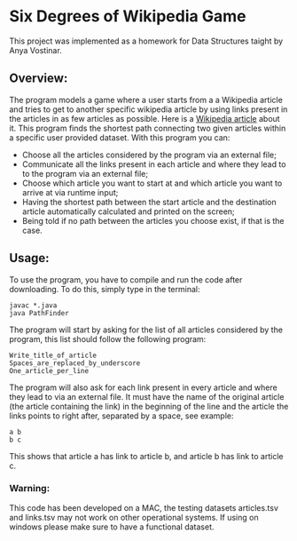 # Six Degrees of Wikipedia Game
This project was implemented as a homework for Data Structures taight by Anya Vostinar.
## Overview:
The program models a game where a user starts from a a Wikipedia article and tries to get to another specific wikipedia article by using links present in the articles in as few articles as possible. Here is a [Wikipedia article](https://en.wikipedia.org/wiki/Wikipedia:Six_degrees_of_Wikipedia) about it. 
This program finds the shortest path connecting two given articles within a specific user provided dataset. With this program you can:
- Choose all the articles considered by the program via an external file;
- Communicate all the links present in each article and where they lead to to the program via an external file;
- Choose which article you want to start at and which article you want to arrive at via runtime input;
- Having the shortest path between the start article and the destination article automatically calculated and printed on the screen;
- Being told if no path between the articles you choose exist, if that is the case.
## Usage: 
To use the program, you have to compile and run the code after downloading. To do this, simply
type in the terminal:
```
javac *.java
java PathFinder
```
The program will start by asking for the list of all articles considered by the program, this list should follow the following program:
```
Write_title_of_article
Spaces_are_replaced_by_underscore
One_article_per_line
```
The program will also ask for each link present in every article and where they lead to via an external file. It must have the name of the original article (the article containing the link) in the beginning
of the line and the article the links points to right after, separated by a space, see example:
```
a b
b c
```
This shows that article a has link to article b, and article b has link to article c.

### Warning:
This code has been developed on a MAC, the testing datasets articles.tsv and links.tsv may not work on other operational systems. If using on windows please make sure to have a functional dataset.

